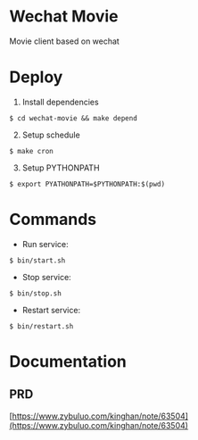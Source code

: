 # Wechat Movie
Movie client based on wechat

# Deploy

1. Install dependencies

 `$ cd wechat-movie && make depend`

2. Setup schedule

 `$ make cron`

3. Setup PYTHONPATH

 `$ export PYATHONPATH=$PYTHONPATH:$(pwd)`

# Commands

- Run service:

 `$ bin/start.sh`

- Stop service:

 `$ bin/stop.sh`

- Restart service:

 `$ bin/restart.sh`

# Documentation
## PRD
[https://www.zybuluo.com/kinghan/note/63504](https://www.zybuluo.com/kinghan/note/63504)



